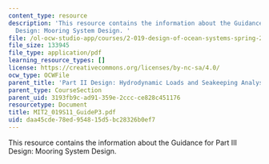 ```yaml
---
content_type: resource
description: 'This resource contains the information about the Guidance for Part III
  Design: Mooring System Design. '
file: /ol-ocw-studio-app/courses/2-019-design-of-ocean-systems-spring-2011/daa45cde78ed954815d5bc28326b0ef7_MIT2_019S11_GuideP3.pdf
file_size: 133945
file_type: application/pdf
learning_resource_types: []
license: https://creativecommons.org/licenses/by-nc-sa/4.0/
ocw_type: OCWFile
parent_title: 'Part II Design: Hydrodynamic Loads and Seakeeping Analysis'
parent_type: CourseSection
parent_uid: 3193fb9c-ad91-359e-2ccc-ce828c451176
resourcetype: Document
title: MIT2_019S11_GuideP3.pdf
uid: daa45cde-78ed-9548-15d5-bc28326b0ef7
---
```

This resource contains the information about the Guidance for Part III Design: Mooring System Design. 